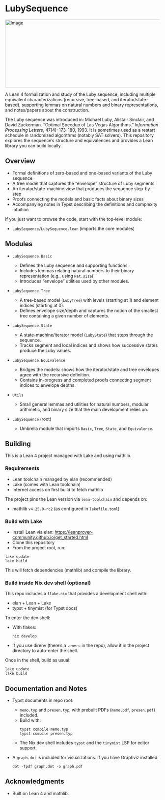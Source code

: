 # LubySequence

<img width="539" height="221" alt="Image" src="https://github.com/user-attachments/assets/db6c12f4-22f2-4416-847a-4321ad35566c" />

A Lean 4 formalization and study of the Luby sequence, including multiple equivalent characterizations (recursive, tree-based, and iterator/state-based), supporting lemmas on natural numbers and binary representations, and notes/papers about the construction.

The Luby sequence was introduced in: Michael Luby, Alistair Sinclair, and David Zuckerman. “Optimal Speedup of Las Vegas Algorithms.” _Information Processing Letters_, 47(4): 173–180, 1993.
It is sometimes used as a restart schedule in randomized algorithms (notably SAT solvers). This repository explores the sequence’s structure and equivalences and provides a Lean library you can build locally.

## Overview

- Formal definitions of zero-based and one-based variants of the Luby sequence
- A tree model that captures the “envelope” structure of Luby segments
- An iterator/state-machine view that produces the sequence step-by-step
- Proofs connecting the models and basic facts about binary sizes
- Accompanying notes in Typst describing the definitions and complexity intuition

If you just want to browse the code, start with the top-level module:
- `LubySequence/LubySequence.lean` (imports the core modules)

## Modules

- `LubySequence.Basic`
  - Defines the Luby sequence and supporting functions.
  - Includes lemmas relating natural numbers to their binary representation (e.g., using `Nat.size`).
  - Introduces “envelope” utilities used by other modules.

- `LubySequence.Tree`
  - A tree-based model (`LubyTree`) with levels (starting at 1) and element indices (starting at 0).
  - Defines envelope size/depth and captures the notion of the smallest tree containing a given number of elements.

- `LubySequence.State`
  - A state-machine/iterator model (`LubyState`) that steps through the sequence.
  - Tracks segment and local indices and shows how successive states produce the Luby values.

- `LubySequence.Equivalence`
  - Bridges the models: shows how the iterator/state and tree envelopes agree with the recursive definition.
  - Contains in-progress and completed proofs connecting segment indices to envelope depths.

- `Utils`
  - Small general lemmas and utilities for natural numbers, modular arithmetic, and binary size that the main development relies on.

- `LubySequence` (root)
  - Umbrella module that imports `Basic`, `Tree`, `State`, and `Equivalence`.

## Building

This is a Lean 4 project managed with Lake and using mathlib.

### Requirements

- Lean toolchain managed by elan (recommended)
- Lake (comes with Lean toolchain)
- Internet access on first build to fetch mathlib

The project pins the Lean version via `lean-toolchain` and depends on:
- mathlib `v4.25.0-rc2` (as configured in `lakefile.toml`)

### Build with Lake

- Install Lean via elan: https://leanprover-community.github.io/get_started.html
- Clone this repository
- From the project root, run:

```
lake update
lake build
```

This will fetch dependencies (mathlib) and compile the library.

### Build inside Nix dev shell (optional)

This repo includes a `flake.nix` that provides a development shell with:
- elan + Lean + Lake
- typst + tinymist (for Typst docs)

To enter the dev shell:

- With flakes:
  ```
  nix develop
  ```
- If you use direnv (there’s a `.envrc` in the repo), allow it in the project directory to auto-enter the shell.

Once in the shell, build as usual:

```
lake update
lake build
```

## Documentation and Notes

- Typst documents in repo root:
  - `memo.typ` and `presen.typ`, with prebuilt PDFs (`memo.pdf`, `presen.pdf`) included.
  - Build with:
    ```
    typst compile memo.typ
    typst compile presen.typ
    ```
  - The Nix dev shell includes `typst` and the `tinymist` LSP for editor support.

- A `graph.dot` is included for visualizations. If you have Graphviz installed:
  ```
  dot -Tpdf graph.dot -o graph.pdf
  ```

## Acknowledgments

- Built on Lean 4 and mathlib.
